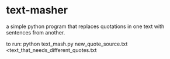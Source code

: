 text-masher
===========

a simple python program that replaces quotations in one text with sentences from another.

to run: python text_mash.py new_quote_source.txt <text_that_needs_different_quotes.txt


